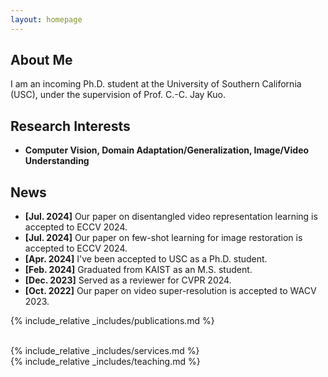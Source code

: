 ```yaml
---
layout: homepage
---
```


## About Me

I am an incoming Ph.D. student at the University of Southern California (USC), under the supervision of Prof. C.-C. Jay Kuo.
<!-- I'm an M.S. candidate at School of Computing, <a href="https://www.kaist.ac.kr/en/">Korea Advanced Institute of Science and Technology (KAIST)</a>, advised by <a href="http://cds.kaist.ac.kr/cdsn/?p=29">Prof. Dongman Lee</a>.  -->
<!-- Previously, I was advised by <a href="https://apl.hongik.ac.kr/professor">Prof. Young Yoon</a> in the Department of Computer Engineering, <a href="https://en.hongik.ac.kr/index.do">Hongik University</a>.  -->

## Research Interests

<!-- - **Computer Vision:** image/video understanding, general purpose vision model
- **Machine Learning:** meta-learning, transfer learning, representation learning -->
- **Computer Vision, Domain Adaptation/Generalization, Image/Video Understanding**

## News

- **[Jul. 2024]** Our paper on disentangled video representation learning is accepted to ECCV 2024.
- **[Jul. 2024]** Our paper on few-shot learning for image restoration is accepted to ECCV 2024.
- **[Apr. 2024]** I've been accepted to USC as a Ph.D. student.
- **[Feb. 2024]** Graduated from KAIST as an M.S. student.
- **[Dec. 2023]** Served as a reviewer for CVPR 2024.
- **[Oct. 2022]** Our paper on video super-resolution is accepted to WACV 2023.
<!-- - **[Mar. 2022]** Joined CDSN Lab at KAIST as a M.S. student! -->

{% include_relative _includes/publications.md %}

<!-- <br>
<br> -->
<!-- {% include_relative _includes/preprints.md %} -->

<!-- {% include_relative _includes/projects.md %} -->
<br>
{% include_relative _includes/services.md %}
<br>
{% include_relative _includes/teaching.md %}
